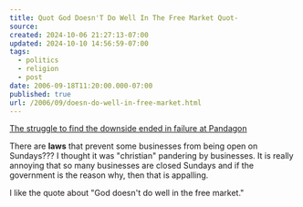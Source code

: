 ```yaml
---
title: Quot God Doesn'T Do Well In The Free Market Quot-
source: 
created: 2024-10-06 21:27:13-07:00
updated: 2024-10-10 14:56:59-07:00
tags:
  - politics
  - religion
  - post
date: 2006-09-18T11:20:00.000-07:00
published: true
url: /2006/09/doesn-do-well-in-free-market.html
---
```



[The struggle to find the downside ended in failure at Pandagon](http://pandagon.net/2006/09/14/the-downside-is-elusive-to-me/ "The struggle to find the downside ended in failure at Pandagon")  
  
There are **laws** that prevent some businesses from being open on Sundays??? I thought it was "christian" pandering by businesses. It is really annoying that so many businesses are closed Sundays and if the government is the reason why, then that is appalling.  
  
I like the quote about "God doesn't do well in the free market."